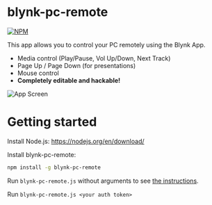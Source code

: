 # blynk-pc-remote

[![NPM](https://nodei.co/npm/blynk-pc-remote.png?downloads=true&downloadRank=true&stars=true)](https://nodei.co/npm/blynk-pc-remote/)

This app allows you to control your PC remotely using the Blynk App.
* Media control (Play/Pause, Vol Up/Down, Next Track)
* Page Up / Page Down (for presentations)
* Mouse control
* **Completely editable and hackable!**

![App Screen](https://raw.githubusercontent.com/vshymanskyy/blynk-pc-remote/master/docs/blynk-remote-app-small.png)

# Getting started

Install Node.js: https://nodejs.org/en/download/

Install blynk-pc-remote:
```bash
npm install -g blynk-pc-remote
```
Run ```blynk-pc-remote.js``` without arguments to see [the instructions](https://cdn.rawgit.com/vshymanskyy/blynk-pc-remote/master/docs/blynk-remote.html).

Run ```blynk-pc-remote.js <your auth token>```
